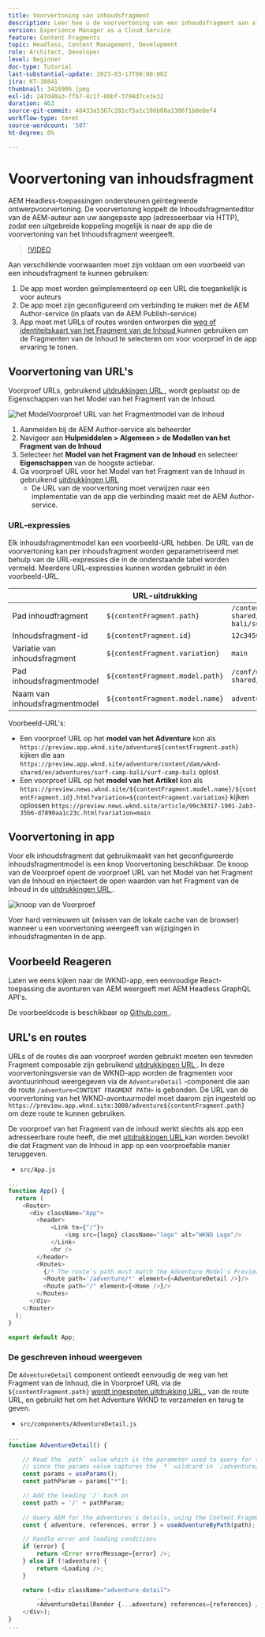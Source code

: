 ```yaml
---
title: Voorvertoning van inhoudsfragment
description: Leer hoe u de voorvertoning van een inhoudsfragment aan alle auteurs kunt gebruiken om snel te zien hoe wijzigingen in de inhoud van invloed zijn op uw AEM Headless-ervaringen.
version: Experience Manager as a Cloud Service
feature: Content Fragments
topic: Headless, Content Management, Development
role: Architect, Developer
level: Beginner
doc-type: Tutorial
last-substantial-update: 2023-03-17T00:00:00Z
jira: KT-10841
thumbnail: 3416906.jpeg
exl-id: 247d40a3-ff67-4c1f-86bf-3794d7ce3e32
duration: 463
source-git-commit: 48433a5367c281cf5a1c106b08a1306f1b0e8ef4
workflow-type: tm+mt
source-wordcount: '507'
ht-degree: 0%

---
```


# Voorvertoning van inhoudsfragment

AEM Headless-toepassingen ondersteunen geïntegreerde ontwerpvoorvertoning. De voorvertoning koppelt de Inhoudsfragmenteditor van de AEM-auteur aan uw aangepaste app (adresseerbaar via HTTP), zodat een uitgebreide koppeling mogelijk is naar de app die de voorvertoning van het Inhoudsfragment weergeeft.

>[!VIDEO](https://video.tv.adobe.com/v/3449594?quality=12&learn=on&captions=dut)

Aan verschillende voorwaarden moet zijn voldaan om een voorbeeld van een inhoudsfragment te kunnen gebruiken:

1. De app moet worden geïmplementeerd op een URL die toegankelijk is voor auteurs
1. De app moet zijn geconfigureerd om verbinding te maken met de AEM Author-service (in plaats van de AEM Publish-service)
1. App moet met URLs of routes worden ontworpen die [ weg of identiteitskaart van het Fragment van de Inhoud ](#url-expressions) kunnen gebruiken om de Fragmenten van de Inhoud te selecteren om voor voorproef in de app ervaring te tonen.

## Voorvertoning van URL&#39;s

Voorproef URLs, gebruikend [ uitdrukkingen URL ](#url-expressions), wordt geplaatst op de Eigenschappen van het Model van het Fragment van de Inhoud.

![ het ModelVoorproef URL van het Fragmentmodel van de Inhoud ](./assets/preview/cf-model-preview-url.png)

1. Aanmelden bij de AEM Author-service als beheerder
1. Navigeer aan __Hulpmiddelen > Algemeen > de Modellen van het Fragment van de Inhoud__
1. Selecteer het __Model van het Fragment van de Inhoud__ en selecteer __Eigenschappen__ van de hoogste actiebar.
1. Ga voorproef URL voor het Model van het Fragment van de Inhoud in gebruikend [ uitdrukkingen URL ](#url-expressions)
   + De URL van de voorvertoning moet verwijzen naar een implementatie van de app die verbinding maakt met de AEM Author-service.

### URL-expressies

Elk inhoudsfragmentmodel kan een voorbeeld-URL hebben. De URL van de voorvertoning kan per inhoudsfragment worden geparametriseerd met behulp van de URL-expressies die in de onderstaande tabel worden vermeld. Meerdere URL-expressies kunnen worden gebruikt in één voorbeeld-URL.

|                                         | URL-uitdrukking | Waarde |
| --------------------------------------- | ----------------------------------- | ----------- |
| Pad inhoudfragment | `${contentFragment.path}` | `/content/dam/wknd-shared/en/adventures/surf-camp-bali/surf-camp-bali` |
| Inhoudsfragment-id | `${contentFragment.id}` | `12c34567-8901-2aa3-45b6-d7890aa1c23c` |
| Variatie van inhoudsfragment | `${contentFragment.variation}` | `main` |
| Pad inhoudsfragmentmodel | `${contentFragment.model.path}` | `/conf/wknd-shared/settings/dam/cfm/models/adventure` |
| Naam van inhoudsfragmentmodel | `${contentFragment.model.name}` | `adventure` |

Voorbeeld-URL&#39;s:

+ Een voorproef URL op het __model van het Adventure__ kon als `https://preview.app.wknd.site/adventure${contentFragment.path}` kijken die aan `https://preview.app.wknd.site/adventure/content/dam/wknd-shared/en/adventures/surf-camp-bali/surf-camp-bali` oplost
+ Een voorproef URL op het __model van het Artikel__ kon als `https://preview.news.wknd.site/${contentFragment.model.name}/${contentFragment.id}.html?variation=${contentFragment.variation}` kijken oplossen `https://preview.news.wknd.site/article/99c34317-1901-2ab3-35b6-d7890aa1c23c.html?variation=main`

## Voorvertoning in app

Voor elk inhoudsfragment dat gebruikmaakt van het geconfigureerde inhoudsfragmentmodel is een knop Voorvertoning beschikbaar. De knoop van de Voorproef opent de voorproef URL van het Model van het Fragment van de Inhoud en injecteert de open waarden van het Fragment van de Inhoud in de [ uitdrukkingen URL ](#url-expressions).

![ knoop van de Voorproef ](./assets/preview/preview-button.png)

Voer hard vernieuwen uit (wissen van de lokale cache van de browser) wanneer u een voorvertoning weergeeft van wijzigingen in inhoudsfragmenten in de app.

## Voorbeeld Reageren

Laten we eens kijken naar de WKND-app, een eenvoudige React-toepassing die avonturen van AEM weergeeft met AEM Headless GraphQL API&#39;s.

De voorbeeldcode is beschikbaar op [ Github.com ](https://github.com/adobe/aem-guides-wknd-graphql/tree/main/preview-tutorial).

## URL&#39;s en routes

URLs of de routes die aan voorproef worden gebruikt moeten een tevreden Fragment composable zijn gebruikend [ uitdrukkingen URL ](#url-expressions). In deze voorvertoningsversie van de WKND-app worden de fragmenten voor avontuurinhoud weergegeven via de `AdventureDetail` -component die aan de route `/adventure<CONTENT FRAGMENT PATH>` is gebonden. De URL van de voorvertoning van het WKND-avontuurmodel moet daarom zijn ingesteld op `https://preview.app.wknd.site:3000/adventure${contentFragment.path}` om deze route te kunnen gebruiken.

De voorproef van het Fragment van de inhoud werkt slechts als app een adresseerbare route heeft, die met [ uitdrukkingen URL ](#url-expressions) kan worden bevolkt die dat Fragment van de Inhoud in app op een voorproefable manier teruggeven.

+ `src/App.js`

```javascript
...
function App() {
  return (
    <Router>
      <div className="App">
        <header>
            <Link to={"/"}>
                <img src={logo} className="logo" alt="WKND Logo"/>
            </Link>        
            <hr />
        </header>
        <Routes>
          {/* The route's path must match the Adventure Model's Preview URL expression. In React since the path has `/` you must use wildcards to match instead of the usual `:path` */}
          <Route path='/adventure/*' element={<AdventureDetail />}/>
          <Route path="/" element={<Home />}/>
        </Routes>
      </div>
    </Router>
  );
}

export default App;
```

### De geschreven inhoud weergeven

De `AdventureDetail` component ontleedt eenvoudig de weg van het Fragment van de Inhoud, die in Voorproef URL via de `${contentFragment.path}` [ wordt ingespoten uitdrukking URL ](#url-expressions), van de route URL, en gebruikt het om het Adventure WKND te verzamelen en terug te geven.

+ `src/components/AdventureDetail.js`

```javascript
...
function AdventureDetail() {

    // Read the `path` value which is the parameter used to query for the adventure's details
    // since the params value captures the `*` wildcard in `/adventure/*`, or everything after the first `/` in the Content Fragment path.
    const params = useParams();
    const pathParam = params["*"];

    // Add the leading '/' back on 
    const path = '/' + pathParam;
    
    // Query AEM for the Adventures's details, using the Content Fragment's `path`
    const { adventure, references, error } = useAdventureByPath(path);

    // Handle error and loading conditions
    if (error) {
        return <Error errorMessage={error} />;
    } else if (!adventure) {
        return <Loading />;
    }

    return (<div className="adventure-detail">
        ...
        <AdventureDetailRender {...adventure} references={references} />
    </div>);
}
...
```
